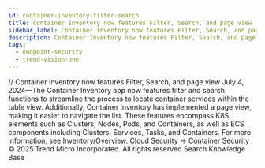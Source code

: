 ```yaml
---
id: container-inventory-filter-search
title: Container Inventory now features Filter, Search, and page view
sidebar_label: Container Inventory now features Filter, Search, and page view
description: Container Inventory now features Filter, Search, and page view
tags:
  - endpoint-security
  - trend-vision-one
---
```


/*<![CDATA[*/ $('#title').html($('meta[name=map-description]').attr('content')); /*]]>*/ Container Inventory now features Filter, Search, and page view July 4, 2024—The Container Inventory app now features filter and search functions to streamline the process to locate container services within the table view. Additionally, Container Inventory has implemented a page view, making it easier to navigate the list. These features encompass K8S elements such as Clusters, Nodes, Pods, and Containers, as well as ECS components including Clusters, Services, Tasks, and Containers. For more information, see Inventory/Overview. Cloud Security → Container Security © 2025 Trend Micro Incorporated. All rights reserved.Search Knowledge Base